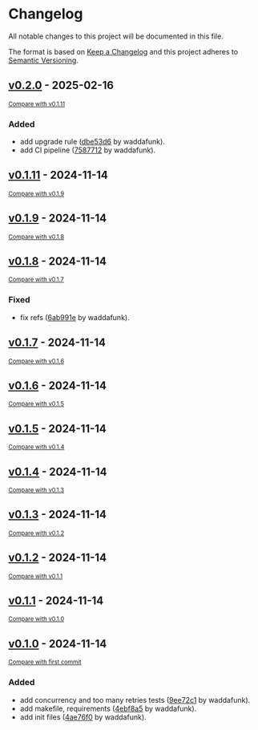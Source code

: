 # Changelog

All notable changes to this project will be documented in this file.

The format is based on [Keep a Changelog](http://keepachangelog.com/en/1.0.0/)
and this project adheres to [Semantic Versioning](http://semver.org/spec/v2.0.0.html).

<!-- insertion marker -->
## [v0.2.0](https://github.com/waddafunk/CentralizedRateLimiter/releases/tag/v0.2.0) - 2025-02-16

<small>[Compare with v0.1.11](https://github.com/waddafunk/CentralizedRateLimiter/compare/v0.1.11...v0.2.0)</small>

### Added

- add upgrade rule ([dbe53d6](https://github.com/waddafunk/CentralizedRateLimiter/commit/dbe53d6f941524ee6a8c0f774c22911ae003deed) by waddafunk).
- add CI pipeline ([7587712](https://github.com/waddafunk/CentralizedRateLimiter/commit/7587712fe98449244b68caff3d32cb08745377be) by waddafunk).

## [v0.1.11](https://github.com/waddafunk/CentralizedRateLimiter/releases/tag/v0.1.11) - 2024-11-14

<small>[Compare with v0.1.9](https://github.com/waddafunk/CentralizedRateLimiter/compare/v0.1.9...v0.1.11)</small>

## [v0.1.9](https://github.com/waddafunk/CentralizedRateLimiter/releases/tag/v0.1.9) - 2024-11-14

<small>[Compare with v0.1.8](https://github.com/waddafunk/CentralizedRateLimiter/compare/v0.1.8...v0.1.9)</small>

## [v0.1.8](https://github.com/waddafunk/CentralizedRateLimiter/releases/tag/v0.1.8) - 2024-11-14

<small>[Compare with v0.1.7](https://github.com/waddafunk/CentralizedRateLimiter/compare/v0.1.7...v0.1.8)</small>

### Fixed

- fix refs ([6ab991e](https://github.com/waddafunk/CentralizedRateLimiter/commit/6ab991e0c2a51ea90c57b30840aa5441c7372a5c) by waddafunk).

## [v0.1.7](https://github.com/waddafunk/CentralizedRateLimiter/releases/tag/v0.1.7) - 2024-11-14

<small>[Compare with v0.1.6](https://github.com/waddafunk/CentralizedRateLimiter/compare/v0.1.6...v0.1.7)</small>

## [v0.1.6](https://github.com/waddafunk/CentralizedRateLimiter/releases/tag/v0.1.6) - 2024-11-14

<small>[Compare with v0.1.5](https://github.com/waddafunk/CentralizedRateLimiter/compare/v0.1.5...v0.1.6)</small>

## [v0.1.5](https://github.com/waddafunk/CentralizedRateLimiter/releases/tag/v0.1.5) - 2024-11-14

<small>[Compare with v0.1.4](https://github.com/waddafunk/CentralizedRateLimiter/compare/v0.1.4...v0.1.5)</small>

## [v0.1.4](https://github.com/waddafunk/CentralizedRateLimiter/releases/tag/v0.1.4) - 2024-11-14

<small>[Compare with v0.1.3](https://github.com/waddafunk/CentralizedRateLimiter/compare/v0.1.3...v0.1.4)</small>

## [v0.1.3](https://github.com/waddafunk/CentralizedRateLimiter/releases/tag/v0.1.3) - 2024-11-14

<small>[Compare with v0.1.2](https://github.com/waddafunk/CentralizedRateLimiter/compare/v0.1.2...v0.1.3)</small>

## [v0.1.2](https://github.com/waddafunk/CentralizedRateLimiter/releases/tag/v0.1.2) - 2024-11-14

<small>[Compare with v0.1.1](https://github.com/waddafunk/CentralizedRateLimiter/compare/v0.1.1...v0.1.2)</small>

## [v0.1.1](https://github.com/waddafunk/CentralizedRateLimiter/releases/tag/v0.1.1) - 2024-11-14

<small>[Compare with v0.1.0](https://github.com/waddafunk/CentralizedRateLimiter/compare/v0.1.0...v0.1.1)</small>

## [v0.1.0](https://github.com/waddafunk/CentralizedRateLimiter/releases/tag/v0.1.0) - 2024-11-14

<small>[Compare with first commit](https://github.com/waddafunk/CentralizedRateLimiter/compare/da1a82d5965fb2b0f2a7d40210bc60f013b3825f...v0.1.0)</small>

### Added

- add concurrency and too many retries tests ([9ee72c1](https://github.com/waddafunk/CentralizedRateLimiter/commit/9ee72c1919809b4d75f71d766387ff87833cf3c8) by waddafunk).
- add makefile, requirements ([4ebf8a5](https://github.com/waddafunk/CentralizedRateLimiter/commit/4ebf8a52b97da4e38b459dc7e9f86b136d000f7e) by waddafunk).
- add init files ([4ae76f0](https://github.com/waddafunk/CentralizedRateLimiter/commit/4ae76f0e792920b096cd3c171ca7c370bd0305e6) by waddafunk).

